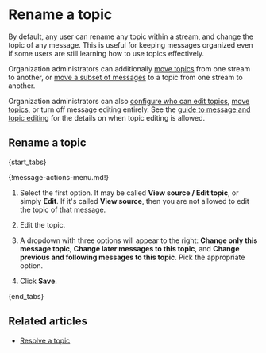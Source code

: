 # Rename a topic

By default, any user can rename any topic within a stream, and change the
topic of any message. This is useful for keeping messages organized even
if some users are still learning how to use topics effectively.

Organization administrators can additionally
[move topics](/help/move-content-to-another-stream#move-a-topic-to-another-stream)
from one stream to another, or
[move a subset of messages](/help/move-content-to-another-stream#move-messages-in-a-topic-to-another-stream)
to a topic from one stream to another.

Organization administrators can also
[configure who can edit topics](/help/configure-who-can-edit-topics),
[move topics](/help/configure-message-editing-and-deletion#configure-who-can-move-topics-between-streams),
or turn off message editing entirely. See the
[guide to message and topic editing](/help/configure-message-editing-and-deletion)
for the details on when topic editing is allowed.

## Rename a topic

{start_tabs}

{!message-actions-menu.md!}

1. Select the first option. It may be called **View source / Edit topic**,
   or simply **Edit**. If it's called **View source**, then you are not
   allowed to edit the topic of that message.

1. Edit the topic.

1. A dropdown with three options will appear to the right:
**Change only this message topic**, **Change later messages to this topic**, and
**Change previous and following messages to this topic**. Pick the appropriate
option.

1. Click **Save**.

{end_tabs}

[move-permission-setting]: /help/configure-message-editing-and-deletion#configure-who-can-move-topics-between-streams

## Related articles

* [Resolve a topic](/help/resolve-a-topic)
